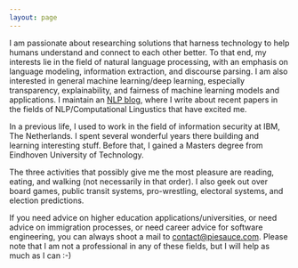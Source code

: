 ```yaml
---
layout: page
---
```


I am passionate about researching solutions that harness technology to help humans understand and connect to each other better. To that end, my interests lie in the field of natural language processing, with an emphasis on language modeling, information extraction, and discourse parsing. I am also interested in general machine learning/deep learning, especially transparency, explainability, and fairness of machine learning models and applications. I maintain an [NLP blog](https://www.piesauce.com/nlpblog/), where I write about recent papers in the fields of NLP/Computational Lingustics that have excited me.

In a previous life, I used to work in the field of information security at IBM, The Netherlands. I spent several wonderful years there building and learning interesting stuff. Before that, I gained a Masters degree from Eindhoven University of Technology.

The three activities that possibly give me the most pleasure are reading, eating, and walking (not necessarily in that order). I also geek out over board games, public transit systems, pro-wrestling, electoral systems, and election predictions.

If you need advice on higher education applications/universities, or need advice on immigration processes, or need career advice for software engineering, you can always shoot a mail to contact@piesauce.com. Please note that I am not a professional in any of these fields, but I will help as much as I can :-)




























































